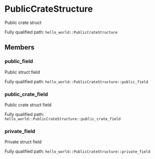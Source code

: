 # PublicCrateStructure

Public crate struct


Fully qualified path: `hello_world::PublicCrateStructure`

## Members

### public_field

Public struct field

Fully qualified path: `hello_world::PublicCrateStructure::public_field`


### public_crate_field

Public crate struct field

Fully qualified path: `hello_world::PublicCrateStructure::public_crate_field`


### private_field

Private struct field

Fully qualified path: `hello_world::PublicCrateStructure::private_field`


